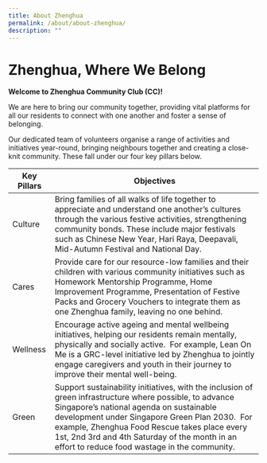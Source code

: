 ```yaml
---
title: About Zhenghua
permalink: /about/about-zhenghua/
description: ""
---
```

# Zhenghua, Where We Belong

**Welcome to Zhenghua Community Club (CC)!**

We are here to bring our community together, providing vital platforms for all our residents to connect with one another and foster a sense of belonging.

Our dedicated team of volunteers organise a range of activities and initiatives year-round, bringing neighbours together and creating a close-knit community. These fall under our four key pillars below.

| Key Pillars | Objectives | 
| -------- | -------- | 
| Culture     |  Bring families of all walks of life together to appreciate and understand one another’s cultures through the various festive activities, strengthening community bonds.    These include major festivals such as Chinese New Year, Hari Raya, Deepavali, Mid-Autumn Festival and National Day.   | 
| Cares | Provide care for our resource-low families and their children with various community initiatives such as Homework Mentorship Programme, Home Improvement Programme, Presentation of Festive Packs and Grocery Vouchers to integrate them as one Zhenghua family, leaving no one behind.  | 
| Wellness     |   Encourage active ageing and mental wellbeing initiatives, helping our residents remain mentally, physically and socially active.  For example, Lean On Me is a GRC-level initiative led by Zhenghua to jointly engage caregivers and youth in their journey to improve their mental well-being.     | 
| Green    |    Support sustainability initiatives, with the inclusion of green infrastructure where possible, to advance Singapore’s national agenda on sustainable development under Singapore Green Plan 2030.  For example, Zhenghua Food Rescue takes place every 1st, 2nd 3rd and 4th Saturday of the month in an effort to reduce food wastage in the community.     |